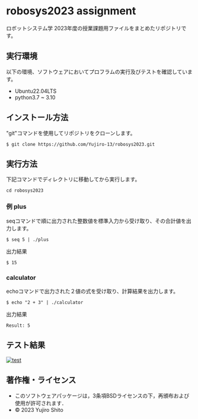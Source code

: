 # robosys2023 assignment

ロボットシステム学 2023年度の授業課題用ファイルをまとめたリポジトリです。

## 実行環境
以下の環境、ソフトウェアにおいてプロフラムの実行及びテストを確認しています。
- Ubuntu22.04LTS
 - python3.7 ~ 3.10

## インストール方法
"git"コマンドを使用してリポジトリをクローンします。
```
$ git clone https://github.com/Yujiro-13/robosys2023.git
```

## 実行方法
下記コマンドでディレクトリに移動してから実行します。
```
cd robosys2023
```
### 例 plus
seqコマンドで順に出力された整数値を標準入力から受け取り、その合計値を出力します。
```
$ seq 5 | ./plus
```
出力結果
```
$ 15
```
### calculator
echoコマンドで出力された２値の式を受け取り、計算結果を出力します。
```
$ echo "2 + 3" | ./calculator
```
出力結果
```
Result: 5
```

## テスト結果
[![test](https://github.com/Yujiro-13/robosys2023/actions/workflows/test.yml/badge.svg)](https://github.com/Yujiro-13/robosys2023/actions/workflows/test.yml)


## 著作権・ライセンス
* このソフトウェアパッケージは，3条項BSDライセンスの下，再頒布および使用が許可されます．
* © 2023 Yujiro Shito
